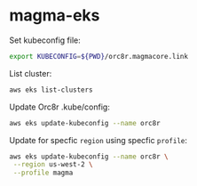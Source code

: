 # magma-eks

Set kubeconfig file:
```bash
export KUBECONFIG=${PWD}/orc8r.magmacore.link
```

List cluster:
```bash
aws eks list-clusters
```

Update Orc8r .kube/config:
```bash
aws eks update-kubeconfig --name orc8r
```

Update for specfic `region` using specfic `profile`:
```bash
aws eks update-kubeconfig --name orc8r \
 --region us-west-2 \
 --profile magma
```

